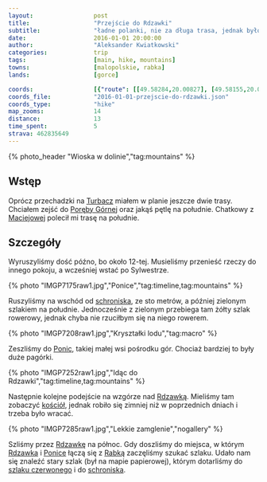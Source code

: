 ```yaml
---
layout:                 post
title:                  "Przejście do Rdzawki"
subtitle:               "ładne polanki, nie za długa trasa, jednak było zimniej niż dzień wcześniej"
date:                   2016-01-01 20:00:00
author:                 "Aleksander Kwiatkowski"
categories:             trip
tags:                   [main, hike, mountains]
towns:                  [malopolskie, rabka]
lands:                  [gorce]

coords:                 [{"route": [[49.58284,20.00827], [49.58155,20.00973], [49.57533,20.00495], [49.56886,20.00209], [49.56483,19.99538], [49.56619,19.98870], [49.56537,19.98564], [49.55693,19.98868], [49.56331,19.97373], [49.56311,19.96051], [49.56602,19.96042], [49.57137,19.96375], [49.57333,19.96671], [49.58120,19.96742], [49.58175,19.96840], [49.58286,19.96830], [49.58513,19.97634], [49.58917,19.98317], [49.59019,19.98624], [49.58269,20.00533]], "type": "hike"}]
coords_file:            "2016-01-01-przejscie-do-rdzawki.json"
coords_type:            "hike"
map_zooms:              14
distance:               13
time_spent:             5
strava: 462835649
---
```


[wiki-pkp-ic]:          https://pl.wikipedia.org/wiki/PKP_Intercity#InterCity
[wiki-maciejowa]:       https://pl.wikipedia.org/wiki/Bac%C3%B3wka_PTTK_na_Maciejowej
[wiki-krakow]:          https://pl.wikipedia.org/wiki/Krak%C3%B3w
[wiki-rabka]:           https://pl.wikipedia.org/wiki/Rabka-Zdr%C3%B3j
[wiki-sucha-beskidzka]: https://pl.wikipedia.org/wiki/Sucha_Beskidzka
[wiki-gsb]:             https://pl.wikipedia.org/wiki/G%C5%82%C3%B3wny_Szlak_Beskidzki

[wiki-gorce]:           https://pl.wikipedia.org/wiki/Gorce
[wiki-turbacz]:         https://pl.wikipedia.org/wiki/Turbacz
[wiki-tatry]:           https://pl.wikipedia.org/wiki/Tatry

[wiki-ponice]:          https://pl.wikipedia.org/wiki/Ponice
[wiki-rdzawka]:         https://pl.wikipedia.org/wiki/Rdzawka_(wojew%C3%B3dztwo_ma%C5%82opolskie)
[wiki-rdzawka-kosciol]: https://pl.wikipedia.org/wiki/Ko%C5%9Bci%C3%B3%C5%82_%C5%9Awi%C4%99tego_Krzy%C5%BCa_na_Obidowej_w_Chab%C3%B3wce
[wiki-poreba-gorna]:    https://pl.wikipedia.org/wiki/Por%C4%99ba_Wielka_(powiat_limanowski)

{% photo_header "Wioska w dolinie","tag:mountains" %}

Wstęp
-----

Oprócz przechadzki na [Turbacz][wiki-turbacz] miałem w planie jeszcze dwie trasy.
Chciałem zejść do [Poręby Górnej][wiki-poreba-gorna] oraz jakąś pętlę na południe.
Chatkowy z [Maciejowej][wiki-maciejowa] polecił mi trasę na południe.

Szczegóły
---------

Wyruszyliśmy dość późno, bo około 12-tej. Musieliśmy przenieść rzeczy do innego
pokoju, a wcześniej wstać po Sylwestrze.

{% photo "IMGP7175raw1.jpg","Ponice","tag:timeline,tag:mountains" %}

Ruszyliśmy na wschód od [schroniska][wiki-maciejowa], ze sto metrów, a później
zielonym szlakiem na południe. Jednocześnie z zielonym przebiega tam żółty szlak rowerowy,
jednak chyba nie rzuciłbym się na niego rowerem.

{% photo "IMGP7208raw1.jpg","Kryształki lodu","tag:macro" %}

Zeszliśmy do [Ponic][wiki-ponice], takiej małej wsi pośrodku gór. Chociaż bardziej
to były duże pagórki.

{% photo "IMGP7252raw1.jpg","Idąc do Rdzawki","tag:timeline,tag:mountains" %}

Następnie kolejne podejście na wzgórze nad [Rdzawką][wiki-rdzawka]. Mieliśmy
tam zobaczyć [kościół][wiki-rdzawka-kosciol], jednak robiło się zimniej niż
w poprzednich dniach i trzeba było wracać.

{% photo "IMGP7285raw1.jpg","Lekkie zamglenie","nogallery" %}

Szliśmy przez [Rdzawkę][wiki-rdzawka] na północ. Gdy doszliśmy do miejsca, w którym
[Rdzawka][wiki-rdzawka] i [Ponice][wiki-ponice] łączą się z [Rabką][wiki-rabka]
zaczęliśmy szukać szlaku. Udało nam się znaleźć stary szlak (był na mapie papierowej),
którym dotarliśmy do [szlaku czerwonego][wiki-gsb] i do [schroniska][wiki-maciejowa].
